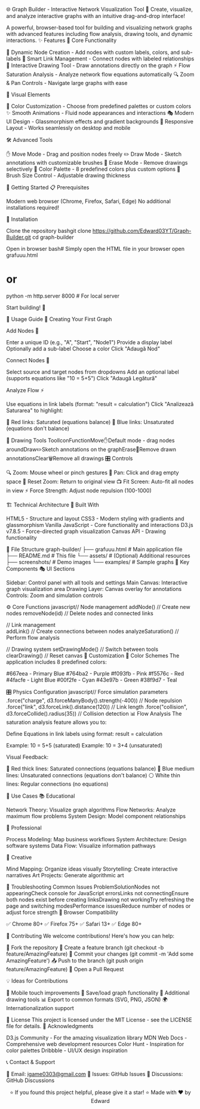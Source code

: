 🌐 Graph Builder - Interactive Network Visualization Tool
🎨 Create, visualize, and analyze interactive graphs with an intuitive drag-and-drop interface!

A powerful, browser-based tool for building and visualizing network graphs with advanced features including flow analysis, drawing tools, and dynamic interactions.
✨ Features
🎯 Core Functionality

🔴 Dynamic Node Creation - Add nodes with custom labels, colors, and sub-labels
🔗 Smart Link Management - Connect nodes with labeled relationships
🎨 Interactive Drawing Tool - Draw annotations directly on the graph
⚡ Flow Saturation Analysis - Analyze network flow equations automatically
🔍 Zoom & Pan Controls - Navigate large graphs with ease

🎪 Visual Elements

🌈 Color Customization - Choose from predefined palettes or custom colors
✨ Smooth Animations - Fluid node appearances and interactions
🎭 Modern UI Design - Glassmorphism effects and gradient backgrounds
📱 Responsive Layout - Works seamlessly on desktop and mobile

🛠️ Advanced Tools

✋ Move Mode - Drag and position nodes freely
✏️ Draw Mode - Sketch annotations with customizable brushes
🧽 Erase Mode - Remove drawings selectively
🎨 Color Palette - 8 predefined colors plus custom options
📏 Brush Size Control - Adjustable drawing thickness

🚀 Getting Started
📋 Prerequisites

Modern web browser (Chrome, Firefox, Safari, Edge)
No additional installations required!

🔧 Installation

Clone the repository
bashgit clone https://github.com/Edward03YT/Graph-Builder.git
cd graph-builder

Open in browser
bash# Simply open the HTML file in your browser
open grafuuu.html
# or
python -m http.server 8000  # For local server

Start building! 🎉

📖 Usage Guide
🎯 Creating Your First Graph

Add Nodes 🔴

Enter a unique ID (e.g., "A", "Start", "Node1")
Provide a display label
Optionally add a sub-label
Choose a color
Click "Adaugă Nod"


Connect Nodes 🔗

Select source and target nodes from dropdowns
Add an optional label (supports equations like "10 = 5+5")
Click "Adaugă Legătură"


Analyze Flow ⚡

Use equations in link labels (format: "result = calculation")
Click "Analizează Saturarea" to highlight:

🔴 Red links: Saturated (equations balance)
🔵 Blue links: Unsaturated (equations don't balance)





🎨 Drawing Tools
ToolIconFunctionMove✋Default mode - drag nodes aroundDraw✏️Sketch annotations on the graphErase🧽Remove drawn annotationsClear🗑️Remove all drawings
🎛️ Controls

🔍 Zoom: Mouse wheel or pinch gestures
📱 Pan: Click and drag empty space
🎯 Reset Zoom: Return to original view
📺 Fit Screen: Auto-fit all nodes in view
⚡ Force Strength: Adjust node repulsion (100-1000)

🏗️ Technical Architecture
🧩 Built With

HTML5 - Structure and layout
CSS3 - Modern styling with gradients and glassmorphism
Vanilla JavaScript - Core functionality and interactions
D3.js v7.8.5 - Force-directed graph visualization
Canvas API - Drawing functionality

📁 File Structure
graph-builder/
├── grafuuu.html          # Main application file
├── README.md            # This file
└── assets/              # (Optional) Additional resources
    ├── screenshots/     # Demo images
    └── examples/        # Sample graphs
🔧 Key Components
🎭 UI Sections

Sidebar: Control panel with all tools and settings
Main Canvas: Interactive graph visualization area
Drawing Layer: Canvas overlay for annotations
Controls: Zoom and simulation controls

⚙️ Core Functions
javascript// Node management
addNode()           // Create new nodes
removeNode(id)      // Delete nodes and connected links

// Link management  
addLink()           // Create connections between nodes
analyzeSaturation() // Perform flow analysis

// Drawing system
setDrawingMode()    // Switch between tools
clearDrawing()      // Reset canvas
🎨 Customization
🌈 Color Schemes
The application includes 8 predefined colors:

#667eea - Primary Blue
#764ba2 - Purple
#f093fb - Pink
#f5576c - Red
#4facfe - Light Blue
#00f2fe - Cyan
#43e97b - Green
#38f9d7 - Teal

🎛️ Physics Configuration
javascript// Force simulation parameters
.force("charge", d3.forceManyBody().strength(-400))    // Node repulsion
.force("link", d3.forceLink().distance(120))          // Link length
.force("collision", d3.forceCollide().radius(35))     // Collision detection
📊 Flow Analysis
The saturation analysis feature allows you to:

Define Equations in link labels using format: result = calculation

Example: 10 = 5+5 (saturated)
Example: 10 = 3+4 (unsaturated)


Visual Feedback:

🔴 Red thick lines: Saturated connections (equations balance)
🔵 Blue medium lines: Unsaturated connections (equations don't balance)
⚪ White thin lines: Regular connections (no equations)



🎯 Use Cases
📚 Educational

Network Theory: Visualize graph algorithms
Flow Networks: Analyze maximum flow problems
System Design: Model component relationships

💼 Professional

Process Modeling: Map business workflows
System Architecture: Design software systems
Data Flow: Visualize information pathways

🎨 Creative

Mind Mapping: Organize ideas visually
Storytelling: Create interactive narratives
Art Projects: Generate algorithmic art

🐛 Troubleshooting
Common Issues
ProblemSolutionNodes not appearingCheck console for JavaScript errorsLinks not connectingEnsure both nodes exist before creating linksDrawing not workingTry refreshing the page and switching modesPerformance issuesReduce number of nodes or adjust force strength
🔧 Browser Compatibility

✅ Chrome 80+
✅ Firefox 75+
✅ Safari 13+
✅ Edge 80+

🤝 Contributing
We welcome contributions! Here's how you can help:

🍴 Fork the repository
🌿 Create a feature branch (git checkout -b feature/AmazingFeature)
💾 Commit your changes (git commit -m 'Add some AmazingFeature')
📤 Push to the branch (git push origin feature/AmazingFeature)
🔄 Open a Pull Request

💡 Ideas for Contributions

📱 Mobile touch improvements
💾 Save/load graph functionality
🎨 Additional drawing tools
📊 Export to common formats (SVG, PNG, JSON)
🌍 Internationalization support

📄 License
This project is licensed under the MIT License - see the LICENSE file for details.
🙏 Acknowledgments

D3.js Community - For the amazing visualization library
MDN Web Docs - Comprehensive web development resources
Color Hunt - Inspiration for color palettes
Dribbble - UI/UX design inspiration

📞 Contact & Support

📧 Email: igame0303@gmail.com
🐛 Issues: GitHub Issues
💬 Discussions: GitHub Discussions


<div align="center">
⭐ If you found this project helpful, please give it a star! ⭐
Made with ❤️ by Edward
</div>